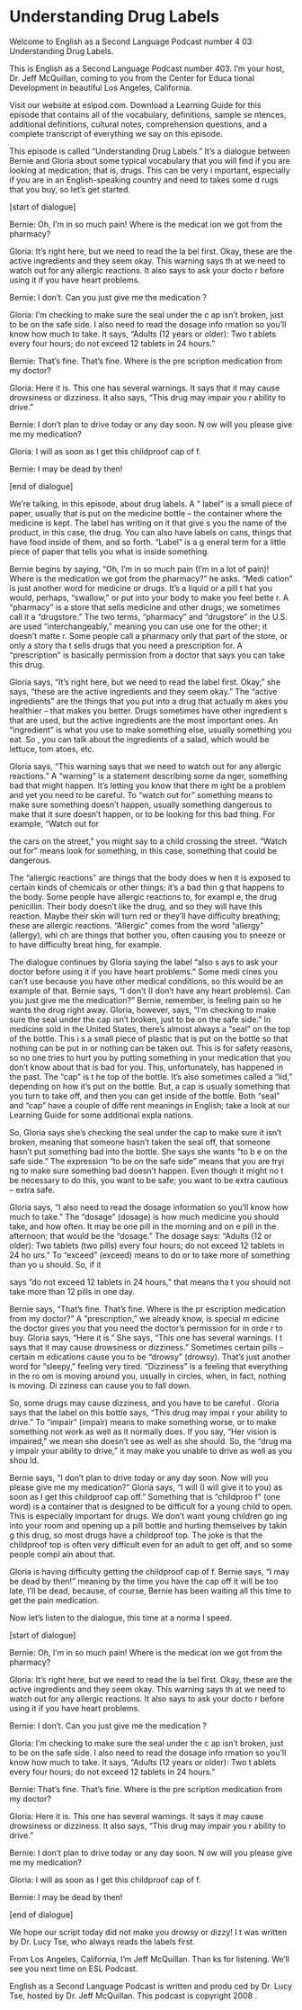 # Understanding Drug Labels

Welcome to English as a Second Language Podcast number 4 03: Understanding Drug Labels.

This is English as a Second Language Podcast number 403.  I’m your host, Dr. Jeff McQuillan, coming to you from the Center for Educa tional Development in beautiful Los Angeles, California.

Visit our website at eslpod.com.  Download a Learning Guide for this episode that contains all of the vocabulary, definitions, sample se ntences, additional definitions, cultural notes, comprehension questions, and a complete transcript of everything we say on this episode.

This episode is called “Understanding Drug Labels.”  It’s a dialogue between Bernie and Gloria about some typical vocabulary that you  will find if you are looking at medication; that is, drugs.  This can be very i mportant, especially if you are in an English-speaking country and need to takes some d rugs that you buy, so let’s get started.

[start of dialogue]

Bernie:  Oh, I’m in so much pain!  Where is the medicat ion we got from the pharmacy?

Gloria:  It’s right here, but we need to read the la bel first.  Okay, these are the active ingredients and they seem okay.  This warning says th at we need to watch out for any allergic reactions.  It also says to ask your docto r before using it if you have heart problems.

Bernie:  I don’t.  Can you just give me the medication ?

Gloria:  I’m checking to make sure the seal under the c ap isn’t broken, just to be on the safe side.  I also need to read the dosage info rmation so you’ll know how much to take.  It says, “Adults (12 years or older): Two t ablets every four hours; do not exceed 12 tablets in 24 hours.”

Bernie:  That’s fine.  That’s fine.  Where is the pre scription medication from my doctor?

Gloria:  Here it is.  This one has several warnings.  It says that it may cause drowsiness or dizziness.  It also says, “This drug may impair you r ability to drive.”

 Bernie:  I don’t plan to drive today or any day soon.  N ow will you please give me my medication?

Gloria:  I will as soon as I get this childproof cap of f.

Bernie:  I may be dead by then!

[end of dialogue]

We’re talking, in this episode, about drug labels.  A “ label” is a small piece of paper, usually that is put on the medicine bottle – the  container where the medicine is kept.  The label has writing on it that give s you the name of the product, in this case, the drug.  You can also have labels on cans, things that have food inside of them, and so forth.  “Label” is a g eneral term for a little piece of paper that tells you what is inside something.

Bernie begins by saying, “Oh, I’m in so much pain (I’m in  a lot of pain)!  Where is the medication we got from the pharmacy?” he asks.  “Medi cation” is just another word for medicine or drugs.  It’s a liquid or a pill t hat you would, perhaps, “swallow,” or put into your body to make you feel bette r.  A “pharmacy” is a store that sells medicine and other drugs; we sometimes call it a “drugstore.”  The two terms, “pharmacy” and “drugstore” in the U.S. are used “interchangeably,” meaning you can use one for the other; it doesn’t matte r.  Some people call a pharmacy only that part of the store, or only a story tha t sells drugs that you need a prescription for.  A “prescription” is basically permission  from a doctor that says you can take this drug.

Gloria says, “It’s right here, but we need to read the label first.  Okay,” she says, “these are the active ingredients and they seem okay.”  The  “active ingredients” are the things that you put into a drug that actually m akes you healthier – that makes you better.  Drugs sometimes have other ingredient s that are used, but the active ingredients are the most important ones.  An “ingredient” is what you use to make something else, usually something you eat.  So , you can talk about the ingredients of a salad, which would be lettuce, tom atoes, etc.

Gloria says, “This warning says that we need to watch out for any allergic reactions.”  A “warning” is a statement describing some da nger, something bad that might happen.  It’s letting you know that there m ight be a problem and yet you need to be careful.  To “watch out for” something means to make sure something doesn’t happen, usually something dangerous to make that it sure doesn’t happen, or to be looking for this bad thing.  For example, “Watch out for

 the cars on the street,” you might say to a child crossing the street.  “Watch out for” means look for something, in this case, something that could be dangerous.

The “allergic reactions” are things that the body does w hen it is exposed to certain kinds of chemicals or other things; it’s a bad thin g that happens to the body.  Some people have allergic reactions to, for exampl e, the drug penicillin. Their body doesn’t like the drug, and so they will have  this reaction.  Maybe their skin will turn red or they’ll have difficulty breathing; these are allergic reactions. “Allergic” comes from the word “allergy” (allergy), whi ch are things that bother you, often causing you to sneeze or to have difficulty breat hing, for example.

The dialogue continues by Gloria saying the label “also s ays to ask your doctor before using it if you have heart problems.”  Some medi cines you can’t use because you have other medical conditions, so this would be  an example of that. Bernie says, “I don’t (I don’t have any heart problems).  Can you just give me the medication?”  Bernie, remember, is feeling pain so he wants the drug right away. Gloria, however, says, “I’m checking to make sure the seal  under the cap isn’t broken, just to be on the safe side.”  In medicine sold in the United States, there’s almost always a “seal” on the top of the bottle.  This i s a small piece of plastic that is put on the bottle so that nothing can be put in or nothing can be taken out. This is for safety reasons, so no one tries to hurt you by putting something in your medication that you don’t know about that is bad for you.  This, unfortunately, has happened in the past.  The “cap” is t he top of the bottle.  It’s also sometimes called a “lid,” depending on how it’s put  on the bottle.  But, a cap is usually something that you turn to take off, and then you can get inside of the bottle.  Both “seal” and “cap” have a couple of diffe rent meanings in English; take a look at our Learning Guide for some additional expla nations.

So, Gloria says she’s checking the seal under the cap to make sure it isn’t broken, meaning that someone hasn’t taken the seal off,  that someone hasn’t put something bad into the bottle.  She says she wants “to b e on the safe side.”  The expression “to be on the safe side” means that you are tryi ng to make sure something bad doesn’t happen.  Even though it might no t be necessary to do this, you want to be safe; you want to be extra cautious – extra safe.

Gloria says, “I also need to read the dosage information  so you’ll know how much to take.”  The “dosage” (dosage) is how much medicine you  should take, and how often.  It may be one pill in the morning and on e pill in the afternoon; that would be the “dosage.”  The dosage says: “Adults (12 or older): Two tablets (two pills) every four hours; do not exceed 12 tablets in 24 ho urs.”  To “exceed” (exceed) means to do or to take more of something than yo u should.  So, if it

 says “do not exceed 12 tablets in 24 hours,” that means tha t you should not take more than 12 pills in one day.

Bernie says, “That’s fine.  That’s fine.  Where is the pr escription medication from my doctor?”  A “prescription,” we already know, is special m edicine the doctor gives you that you need the doctor’s permission for in orde r to buy.  Gloria says, “Here it is.”  She says, “This one has several warnings.  I t says that it may cause drowsiness or dizziness.”  Sometimes certain pills – certain m edications cause you to be “drowsy” (drowsy).  That’s just another word for  “sleepy,” feeling very tired.  “Dizziness” is a feeling that everything in the ro om is moving around you, usually in circles, when, in fact, nothing is moving.  Di zziness can cause you to fall down.

So, some drugs may cause dizziness, and you have to be careful .  Gloria says that the label on this bottle says, “This drug may impai r your ability to drive.”  To “impair” (impair) means to make something worse, or to  make something not work as well as it normally does.  If you say, “Her vision is impaired,” we mean she doesn’t see as well as she should.  So, the “drug ma y impair your ability to drive,” it may make you unable to drive as well as you shou ld.

Bernie says, “I don’t plan to drive today or any day soon.   Now will you please give me my medication?”  Gloria says, “I will (I will give  it to you) as soon as I get this childproof cap off.”  Something that is “childproo f” (one word) is a container that is designed to be difficult for a young child to open.  This is especially important for drugs.  We don’t want young children go ing into your room and opening up a pill bottle and hurting themselves by takin g this drug, so most drugs have a childproof top.  The joke is that the childproof top is often very difficult even for an adult to get off, and so some people compl ain about that.

Gloria is having difficulty getting the childproof cap of f.  Bernie says, “I may be dead by then!” meaning by the time you have the cap off it will be too late, I’ll be dead, because, of course, Bernie has been waiting all this time to get the pain medication.

Now let’s listen to the dialogue, this time at a norma l speed.

[start of dialogue]

Bernie:  Oh, I’m in so much pain!  Where is the medicat ion we got from the pharmacy?

 Gloria:  It’s right here, but we need to read the la bel first.  Okay, these are the active ingredients and they seem okay.  This warning says th at we need to watch out for any allergic reactions.  It also says to ask your docto r before using it if you have heart problems.

Bernie:  I don’t.  Can you just give me the medication ?

Gloria:  I’m checking to make sure the seal under the c ap isn’t broken, just to be on the safe side.  I also need to read the dosage info rmation so you’ll know how much to take.  It says, “Adults (12 years or older): Two t ablets every four hours; do not exceed 12 tablets in 24 hours.”

Bernie:  That’s fine.  That’s fine.  Where is the pre scription medication from my doctor?

Gloria:  Here it is.  This one has several warnings.  It says it may cause drowsiness or dizziness.  It also says, “This drug may impair you r ability to drive.”

Bernie:  I don’t plan to drive today or any day soon.  N ow will you please give me my medication?

Gloria:  I will as soon as I get this childproof cap of f.

Bernie:  I may be dead by then!

[end of dialogue]

We hope our script today did not make you drowsy or dizzy!  I t was written by Dr. Lucy Tse, who always reads the labels first.

From Los Angeles, California, I’m Jeff McQuillan.  Than ks for listening.  We’ll see you next time on ESL Podcast.

English as a Second Language Podcast is written and produ ced by Dr. Lucy Tse, hosted by Dr. Jeff McQuillan.  This podcast is copyright 2008 .

